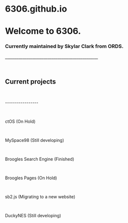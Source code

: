# 6306.github.io

<h1>Welcome to 6306.</h1> 
 <h3>Currently maintained by Skylar Clark from ORDS.</h3>
<p>________________________________________________</p>
<br>
 <h2>Current projects</h2>
 <br>
 <p>-----------------</p>
 <br>
 <p>ctOS (On Hold)</p>
 <br>
 <p>MySpace98 (Still developing)</p>
 <br>
 <p>Broogles Search Engine (Finished)</p>
 <br>
 <p>Broogles Pages (On Hold)</p>
 <br>
 <p>sb2.js (Migrating to a new website)</p>
 <br>
 <p>DuckyNES (Still developing)</p>
 <br>
